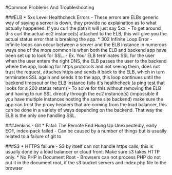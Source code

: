 #Common Problems And Troubleshooting

###ELB
	* 5xx Level Healthcheck Errors
		- These errors are ELBs generic way of saying a server is down, they provide no explaination as to what actually happened. If you curl the path it will just say 5xx.
		- To get around this curl the actual ec2 instance(s) attached to the ELB, this will give you the actual status error that is breaking the app.
	* 302 Infinite Loop Error
		-  Infinite loops can occur between a server and the ELB instance in numerous ways one of the more common is when both the ELB and backend app have been set up to look for SSL. 
			- Ex. Your ELB terminates SSL for the user when the user enters the right DNS, the ELB passes the user to the backend where the app, looking for https protocols and not seeing them, does not trust the request, attaches https and sends it back to the ELB, which in turn terminates SSL again and sends it to the app, this loop continues until the backend timesout or the ELB instance fails it's healthcheck (a ping test that looks for a 200 status return)
		- To solve for this without removing the ELB and having to run SSL directly through the ec2 instance(s) (impossible if you have multiple instances hosting the same site backend) make sure the app can trust the proxy headers that are coming from the load balancer, this can be done in a variety of ways depending on the backend. That way the ELB is the only one handling SSL.

###Jenkins - Git 
	* Fatal: The Remote End Hung Up Unexpectedly, early EOF, index-pack failed
		- Can be caused by a number of things but is usually related to a failure of git to 


###S3
	* HTTPS failure
		- S3 by itself can not handle https calls, this is usually done by a load balancer or cloud front. Make sure s3 takes HTTP only.
	* No PHP in Document Root
		- Browsers can not process PHP do not put it in the document root, if the s3 bucket servers and index.php file to the browser
